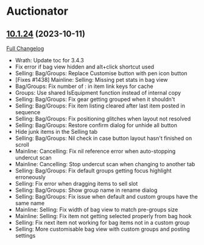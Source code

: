 # Auctionator

## [10.1.24](https://github.com/Auctionator/Auctionator/tree/10.1.24) (2023-10-11)
[Full Changelog](https://github.com/Auctionator/Auctionator/compare/10.1.23...10.1.24) 

- Wrath: Update toc for 3.4.3  
- Fix error if bag view hidden and alt+click shortcut used  
- Selling: Bag/Groups: Replace Customise button with pen icon button  
- [Fixes #1438] Mainline: Selling: Missing pet stats in bag view  
- Bag/Groups: Fix number of : in item link keys for cache  
- Groups: Use shared IsEquipment function instead of internal copy  
- Selling: Bag/Groups: Fix gear getting grouped when it shouldn't  
- Selling: Bag/Groups: Fix item listing cleared after last item posted in sequence  
- Selling: Bag/Groups: Fix positioning glitches when layout not resolved  
- Selling: Bag/Groups: Restore confirm dialog for unhide all button  
- Hide junk items in the Selling tab  
- Selling: Bag/Groups: Nil check in case button layout hasn't finished on scroll  
- Mainline: Cancelling: Fix nil reference error when auto-stopping undercut scan  
- Mainline: Cancelling: Stop undercut scan when changing to another tab  
- Selling: Bag/Groups: Fix default groups getting focus highlight erroneously  
- Selling: Fix error when dragging items to sell slot  
- Selling: Bag/Groups: Show group name in rename dialog  
- Selling: Bag/Groups: Fix issue when default and custom groups have the same name  
- Mainline: Selling: Fix width of bag view to match pre-groups size  
- Mainline: Selling: Fix item not getting selected properly from bag hook  
- Selling: Fix next item not working for bag items not in a custom group  
- Selling: More customisable bag view with custom groups and posting settings  
